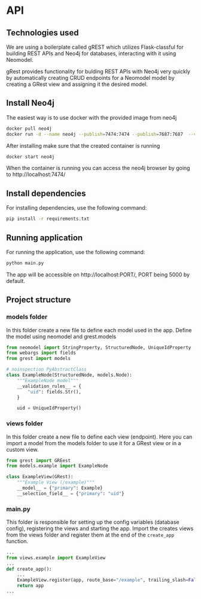# API

## Technologies used

We are using a boilerplate called gREST which utilizes Flask-classful for building REST APIs and Neo4j for databases, interacting with it using Neomodel.

gRest provides functionality for bulding REST APIs with Neo4j very quickly by automatically creating CRUD endpoints for a Neomodel model by creating a GRest view and assigning it the desired model.

## Install Neo4j

The easiest way is to use docker with the provided image from neo4j

```bash
docker pull neo4j
docker run -d --name neo4j --publish=7474:7474 --publish=7687:7687  --volume=$HOME/neo4j/data:/data neo4j
```

After installing make sure that the created container is running

```bash
docker start neo4j
```

When the container is running you can access the neo4j browser by going to http://localhost:7474/

## Install dependencies

For installing dependencies, use the following command:

```bash
pip install -r requirements.txt
```

## Running application

For running the application, use the following command:

```bash
python main.py
```

The app will be accessible on http://localhost:PORT/, PORT being 5000 by default.

## Project structure

### models folder

In this folder create a new file to define each model used in the app.
Define the model using neomodel and grest.models

```/models/example.py
from neomodel import StringProperty, StructuredNode, UniqueIdProperty
from webargs import fields
from grest import models

# noinspection PyAbstractClass
class ExampleNode(StructuredNode, models.Node):
    """ExampleNode model"""
    __validation_rules__ = {
        "uid": fields.Str(),
    }

    uid = UniqueIdProperty()
```

### views folder

In this folder create a new file to define each view (endpoint).
Here you can import a model from the models folder to use it for a GRest view or in a custom view.

```/views/example.py
from grest import GREest
from models.example import ExampleNode

class ExampleView(GRest):
    """Example View (/example)"""
    __model__ = {"primary": Example}
    __selection_field__ = {"primary": "uid"}
```

### main.py

This folder is responsible for setting up the config variables (database config), registering the views and starting the app.
Import the creates views from the views folder and register them at the end of the `create_app` function.

```main.py
...
from views.example import ExampleView
...
def create_app():
    ...
    ExampleView.register(app, route_base="/example", trailing_slash=False)
    return app
...
```

